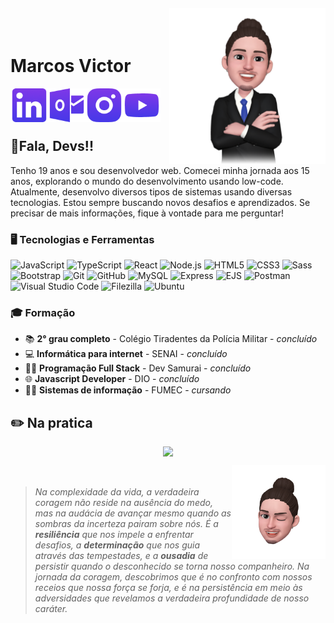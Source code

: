 <img align="right" width="250px" style="margin-top:-20px" src="/img/Avatar1.png">

</br>

<div display="inline-block">
  <h1>Marcos Victor</h1>
  <a href="https://www.linkedin.com/in/mvss01">
    <img align="left" width="60px" src="/img/linkedin.png" alt="linkedin" style="vertical-align:center;">
  </a>
  <a href="mailto:marcosvictorss@hotmail.com">
    <img align="left" width="60px" src="/img/outlook.png" alt="outlook" style="vertical-align:center;">
  </a>
  <a href="https://www.instagram.com/mvss_001/">
    <img align="left" width="60px" src="/img/instagram.png" alt="instagram" style="vertical-align:center;">
  </a>
  <a href="#" onclick="alert('Em breve')">
    <img align="left" width="60px" src="/img/youtube.png" alt="youtube" style="vertical-align:center;">
  </a>
</div>

</br>
</br>
</br>

## 👋Fala, Devs!!

Tenho 19 anos e sou desenvolvedor web. Comecei minha jornada aos 15 anos, explorando o mundo do desenvolvimento usando low-code. Atualmente, desenvolvo diversos tipos de sistemas usando diversas tecnologias. Estou sempre buscando novos desafios e aprendizados. Se precisar de mais informações, fique à vontade para me perguntar!


### 🖥️ Tecnologias e Ferramentas
![JavaScript](https://img.shields.io/badge/-JavaScript-F7DF1E?style=flat-square&logo=javascript&logoColor=black)
![TypeScript](https://img.shields.io/badge/-TypeScript-3178C6?style=flat-square&logo=typescript&logoColor=white)
![React](https://img.shields.io/badge/-React-61DAFB?style=flat-square&logo=react&logoColor=black)
![Node.js](https://img.shields.io/badge/-Node.JS-339933?style=flat-square&logo=node.js&logoColor=white)
![HTML5](https://img.shields.io/badge/-HTML5-E34F26?style=flat-square&logo=html5&logoColor=white)
![CSS3](https://img.shields.io/badge/-CSS3-1572B6?style=flat-square&logo=css3&logoColor=white)
![Sass](https://img.shields.io/badge/-Sass-CC6699?style=flat-square&logo=sass&logoColor=white)
![Bootstrap](https://img.shields.io/badge/-Bootstrap-7952B3?style=flat-square&logo=bootstrap&logoColor=white)
![Git](https://img.shields.io/badge/-Git-F05032?style=flat-square&logo=git&logoColor=white)
![GitHub](https://img.shields.io/badge/-GitHub-181717?style=flat-square&logo=github&logoColor=white)
![MySQL](https://img.shields.io/badge/-MySQL-4479A1?style=flat-square&logo=mysql&logoColor=white)
![Express](https://img.shields.io/badge/-Express-000000?style=flat-square&logo=express&logoColor=white)
![EJS](https://img.shields.io/badge/-EJS-B4CA65?style=flat-square&logo=ejs&logoColor=black)
![Postman](https://img.shields.io/badge/-Postman-FF6C37?style=flat-square&logo=postman&logoColor=white)
![Visual Studio Code](https://img.shields.io/badge/-Visual_Studio_Code-007ACC?style=flat-square&logo=visual-studio-code&logoColor=white)
![Filezilla](https://img.shields.io/badge/-Filezilla-BF0000?style=flat-square&logo=filezilla&logoColor=white)
![Ubuntu](https://img.shields.io/badge/-Servidor_Ubuntu-E95420?style=flat-square&logo=ubuntu&logoColor=black)

### 🎓 Formação
- 📚 <strong>2° grau completo</strong> - Colégio Tiradentes da Polícia Militar - <i>concluído</i>
- 💻 <strong>Informática para internet</strong> - SENAI - <i>concluído</i>
- 🐱‍💻 <strong>Programação Full Stack</strong> - Dev Samurai - <i>concluído</i>
- 🌐 <strong>Javascript Developer</strong> - DIO - <i>concluído</i>
- 👨‍🎓 <strong>Sistemas de informação</strong> - FUMEC - <i>cursando</i>

## ✏️ Na pratica
<p align="center">
  <a href="https://github.com/mvss01">
    <img height="180em" src="https://github-readme-stats-eight-theta.vercel.app/api/top-langs/?username=mvss01&layout=compact&langs_count=8&theme=radical"/>
  </a>

</p>

<br>

<img align="right" width="150px" style="margin-top:-20px" src="/img/Avatar2.png">

> <i>Na complexidade da vida, a verdadeira coragem não reside na ausência do medo, mas na audácia de avançar mesmo quando as sombras da incerteza pairam sobre nós. É a <strong>resiliência</strong> que nos impele a enfrentar desafios, a <strong>determinação</strong> que nos guia através das tempestades, e a <strong>ousadia</strong> de persistir quando o desconhecido se torna nosso companheiro. Na jornada da coragem, descobrimos que é no confronto com nossos receios que nossa força se forja, e é na persistência em meio às adversidades que revelamos a verdadeira profundidade de nosso caráter.</i>
